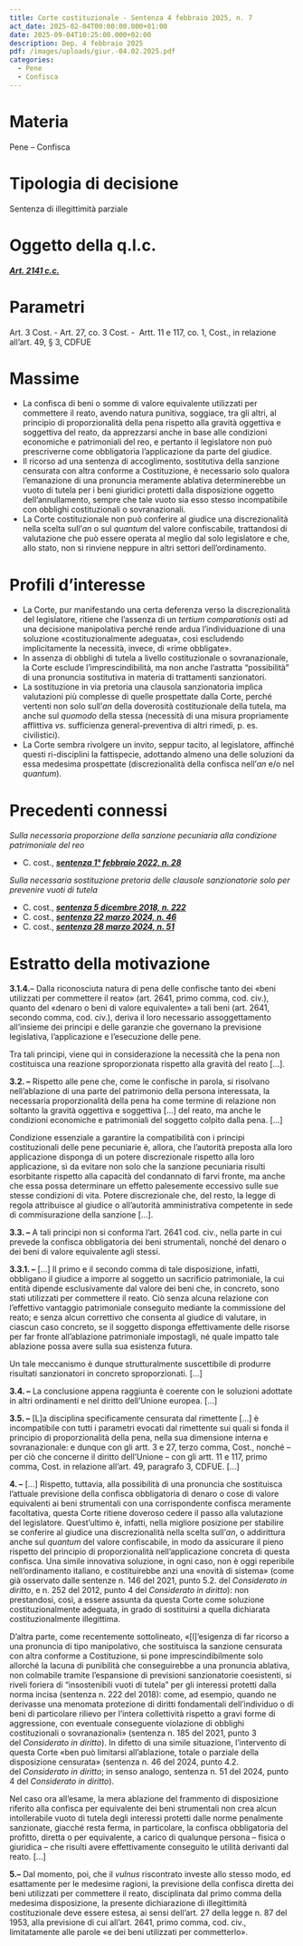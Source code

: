 ```yaml
---
title: Corte costituzionale - Sentenza 4 febbraio 2025, n. 7
act_date: 2025-02-04T00:00:00.000+01:00
date: 2025-09-04T10:25:00.000+02:00
description: Dep. 4 febbraio 2025
pdf: /images/uploads/giur.-04.02.2025.pdf
categories:
  - Pene
  - Confisca
---
```

# **Materia**

Pene – Confisca

# **Tipologia di decisione**

Sentenza di illegittimità parziale

# **Oggetto della q.l.c.**

***[Art. 2141 c.c.](https://www.normattiva.it/uri-res/N2Ls?urn:nir:stato:legge:1968-02-17;108)***

# **Parametri**

Art. 3 Cost. - Art. 27, co. 3 Cost. -  Artt. 11 e 117, co. 1, Cost., in relazione all’art. 49, § 3, CDFUE

# **Massime**

* La confisca di beni o somme di valore equivalente utilizzati per commettere il reato, avendo natura punitiva, soggiace, tra gli altri, al principio di proporzionalità della pena rispetto alla gravità oggettiva e soggettiva del reato, da apprezzarsi anche in base alle condizioni economiche e patrimoniali del reo, e pertanto il legislatore non può prescriverne come obbligatoria l’applicazione da parte del giudice.
* Il ricorso ad una sentenza di accoglimento, sostitutiva della sanzione censurata con altra conforme a Costituzione, è necessario solo qualora l’emanazione di una pronuncia meramente ablativa determinerebbe un vuoto di tutela per i beni giuridici protetti dalla disposizione oggetto dell’annullamento, sempre che tale vuoto sia esso stesso incompatibile con obblighi costituzionali o sovranazionali.
* La Corte costituzionale non può conferire al giudice una discrezionalità nella scelta sull’*an* o sul *quantum* del valore confiscabile, trattandosi di valutazione che può essere operata al meglio dal solo legislatore e che, allo stato, non si rinviene neppure in altri settori dell’ordinamento.

# **Profili d’interesse**

* La Corte, pur manifestando una certa deferenza verso la discrezionalità del legislatore, ritiene che l’assenza di un *tertium comparationis* osti ad una decisione manipolativa perché rende ardua l’individuazione di una soluzione «costituzionalmente adeguata», così escludendo implicitamente la necessità, invece, di «rime obbligate».
* In assenza di obblighi di tutela a livello costituzionale o sovranazionale, la Corte esclude l’imprescindibilità, ma non anche l’astratta “possibilità” di una pronuncia sostitutiva in materia di trattamenti sanzionatori.
* La sostituzione in via pretoria una clausola sanzionatoria implica valutazioni più complesse di quelle prospettate dalla Corte, perché vertenti non solo sull’*an* della doverosità costituzionale della tutela, ma anche sul *quomodo* della stessa (necessità di una misura propriamente afflittiva *vs.* sufficienza general-preventiva di altri rimedi, p. es. civilistici).
* La Corte sembra rivolgere un invito, seppur tacito, al legislatore, affinché questi ri-disciplini la fattispecie, adottando almeno una delle soluzioni da essa medesima prospettate (discrezionalità della confisca nell’*an* e/o nel *quantum*).

# **Precedenti connessi**

*Sulla necessaria proporzione della sanzione pecuniaria alla condizione patrimoniale del reo*

* C. cost., ***[sentenza 1° febbraio 2022, n. 28](https://giurcost.org/decisioni/2022/0028s-22.html?titolo=Sentenza%20n.%2028)***

*Sulla necessaria sostituzione pretoria delle clausole sanzionatorie solo per prevenire vuoti di tutela*

* C. cost., ***[sentenza 5 dicembre 2018, n. 222](https://giurcost.org/decisioni/2018/0207o-18.html)***
* C. cost., ***[sentenza 22 marzo 2024, n. 46](https://giurcost.org/decisioni/2019/0242s-19.html#:~:text=pen.-,%C2%ABnella%20parte%20in%20cui%20prevede%20che%20le%20condotte%20di%20agevolazione,rispetto%20alle%20condotte%20di%20istigazione%C2%BB.)***
* C. cost., ***[sentenza 28 marzo 2024, n. 51](https://giurcost.org/decisioni/2024/0051s-24.html?titolo=Sentenza%20n.%2051)*** 

# **Estratto della motivazione**

**3.1.4.**– Dalla riconosciuta natura di pena delle confische tanto dei «beni utilizzati per commettere il reato» (art. 2641, primo comma, cod. civ.), quanto del «denaro o beni di valore equivalente» a tali beni (art. 2641, secondo comma, cod. civ.), deriva il loro necessario assoggettamento all’insieme dei principi e delle garanzie che governano la previsione legislativa, l’applicazione e l’esecuzione delle pene.

Tra tali principi, viene qui in considerazione la necessità che la pena non costituisca una reazione sproporzionata rispetto alla gravità del reato \[...].

**3.2. –** Rispetto alle pene che, come le confische in parola, si risolvano nell’ablazione di una parte del patrimonio della persona interessata, la necessaria proporzionalità della pena ha come termine di relazione non soltanto la gravità oggettiva e soggettiva \[...] del reato, ma anche le condizioni economiche e patrimoniali del soggetto colpito dalla pena. \[...]

Condizione essenziale a garantire la compatibilità con i principi costituzionali delle pene pecuniarie è, allora, che l’autorità preposta alla loro applicazione disponga di un potere discrezionale rispetto alla loro applicazione, sì da evitare non solo che la sanzione pecuniaria risulti esorbitante rispetto alla capacità del condannato di farvi fronte, ma anche che essa possa determinare un effetto palesemente eccessivo sulle sue stesse condizioni di vita. Potere discrezionale che, del resto, la legge di regola attribuisce al giudice o all’autorità amministrativa competente in sede di commisurazione della sanzione \[...].

**3.3. –** A tali principi non si conforma l’art. 2641 cod. civ., nella parte in cui prevede la confisca obbligatoria dei beni strumentali, nonché del denaro o dei beni di valore equivalente agli stessi.

**3.3.1. –** \[...] Il primo e il secondo comma di tale disposizione, infatti, obbligano il giudice a imporre al soggetto un sacrificio patrimoniale, la cui entità dipende esclusivamente dal valore dei beni che, in concreto, sono stati utilizzati per commettere il reato. Ciò senza alcuna relazione con l’effettivo vantaggio patrimoniale conseguito mediante la commissione del reato; e senza alcun correttivo che consenta al giudice di valutare, in ciascun caso concreto, se il soggetto disponga effettivamente delle risorse per far fronte all’ablazione patrimoniale impostagli, né quale impatto tale ablazione possa avere sulla sua esistenza futura.

Un tale meccanismo è dunque strutturalmente suscettibile di produrre risultati sanzionatori in concreto sproporzionati. \[...]

**3.4. –** La conclusione appena raggiunta è coerente con le soluzioni adottate in altri ordinamenti e nel diritto dell’Unione europea. \[...]

**3.5. –** \[L]a disciplina specificamente censurata dal rimettente \[...] è incompatibile con tutti i parametri evocati dal rimettente sui quali si fonda il principio di proporzionalità della pena, nella sua dimensione interna e sovranazionale: e dunque con gli artt. 3 e 27, terzo comma, Cost., nonché – per ciò che concerne il diritto dell’Unione – con gli artt. 11 e 117, primo comma, Cost. in relazione all’art. 49, paragrafo 3, CDFUE. \[...]

**4. –** \[...] Rispetto, tuttavia, alla possibilità di una pronuncia che sostituisca l’attuale previsione della confisca obbligatoria di denaro o cose di valore equivalenti ai beni strumentali con una corrispondente confisca meramente facoltativa, questa Corte ritiene doveroso cedere il passo alla valutazione del legislatore. Quest’ultimo è, infatti, nella migliore posizione per stabilire se conferire al giudice una discrezionalità nella scelta sull’*an*, o addirittura anche sul *quantum* del valore confiscabile, in modo da assicurare il pieno rispetto del principio di proporzionalità nell’applicazione concreta di questa confisca. Una simile innovativa soluzione, in ogni caso, non è oggi reperibile nell’ordinamento italiano, e costituirebbe anzi una «novità di sistema» (come già osservato dalle sentenze n. 146 del 2021, punto 5.2. del *Considerato in diritto*, e n. 252 del 2012, punto 4 del *Considerato in diritto*): non prestandosi, così, a essere assunta da questa Corte come soluzione costituzionalmente adeguata, in grado di sostituirsi a quella dichiarata costituzionalmente illegittima.

D’altra parte, come recentemente sottolineato, «\[l]’esigenza di far ricorso a una pronuncia di tipo manipolativo, che sostituisca la sanzione censurata con altra conforme a Costituzione, si pone imprescindibilmente solo allorché la lacuna di punibilità che conseguirebbe a una pronuncia ablativa, non colmabile tramite l’espansione di previsioni sanzionatorie coesistenti, si riveli foriera di “insostenibili vuoti di tutela” per gli interessi protetti dalla norma incisa (sentenza n. 222 del 2018): come, ad esempio, quando ne derivasse una menomata protezione di diritti fondamentali dell’individuo o di beni di particolare rilievo per l’intera collettività rispetto a gravi forme di aggressione, con eventuale conseguente violazione di obblighi costituzionali o sovranazionali» (sentenza n. 185 del 2021, punto 3 del *Considerato in diritto*). In difetto di una simile situazione, l’intervento di questa Corte «ben può limitarsi all’ablazione, totale o parziale della disposizione censurata» (sentenza n. 46 del 2024, punto 4.2. del *Considerato in diritto*; in senso analogo, sentenza n. 51 del 2024, punto 4 del *Considerato in diritto*).

Nel caso ora all’esame, la mera ablazione del frammento di disposizione riferito alla confisca per equivalente dei beni strumentali non crea alcun intollerabile vuoto di tutela degli interessi protetti dalle norme penalmente sanzionate, giacché resta ferma, in particolare, la confisca obbligatoria del profitto, diretta o per equivalente, a carico di qualunque persona – fisica o giuridica – che risulti avere effettivamente conseguito le utilità derivanti dal reato. \[...]

**5.–** Dal momento, poi, che il *vulnus* riscontrato investe allo stesso modo, ed esattamente per le medesime ragioni, la previsione della confisca diretta dei beni utilizzati per commettere il reato, disciplinata dal primo comma della medesima disposizione, la presente dichiarazione di illegittimità costituzionale deve essere estesa, ai sensi dell’art. 27 della legge n. 87 del 1953, alla previsione di cui all’art. 2641, primo comma, cod. civ., limitatamente alle parole «e dei beni utilizzati per commetterlo».
